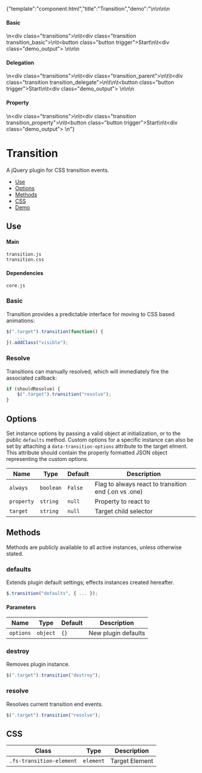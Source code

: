{"template":"component.html","title":"Transition","demo":"<style>\n\t.transitions { margin: 0 0 20px; }\n\t.transition { background: #c65032; border-radius: 3px; height: 30px; margin: 20px 0; width: 10%;\n\t\t-webkit-transition: none;\n\t\t\t\ttransition: none;\n\t\t-webkit-transition: margin 0.5s ease, background 0.5s linear 0.5s;\n\t\t\t\ttransition: margin 0.5s ease, background 0.5s linear 0.5s;\n\t}\n\t.transition.move { margin-left: 90%; }\n\t.transition_property.move { background: #393b3f; }\n\n\t.demo_output { margin: 0 0 20px; }\n\n\t@media screen and (min-width: 500px) {\n\t\t.demo_output { display: inline-block; margin: 0 0 0 10px; }\n\t}\n</style>\n\n<script>\n\t$(function() {\n\t\t$(\".transition_basic\").transition({\n\t\t\talways: true\n\t\t}, complete);\n\n\t\t$(\".transition_parent\").transition({\n\t\t\talways: true,\n\t\t\ttarget: \".transition_delegate\",\n\t\t}, complete);\n\n\t\t$(\".transition_property\").transition({\n\t\t\talways: true,\n\t\t\tproperty: \"background-color\",\n\t\t}, complete);\n\n\t\t$(\".trigger\").on(\"click\", start);\n\t});\n\n\tfunction start() {\n\t\tvar $target = $(this).parent(\".transitions\").find(\".transition\");\n\n\t\tif (!$target.hasClass(\"animating\")) {\n\t\t\t$target.toggleClass(\"move\")\n\t\t\t\t   .addClass(\"animating\");\n\n\t\t\toutput($target, \"&nbsp;\");\n\t\t}\n\t}\n\n\tfunction complete() {\n\t\tvar $target = $(this);\n\n\t\tif (!$target.hasClass(\"transition\")) {\n\t\t\t$target = $(this).find(\".transition\");\n\t\t}\n\n\t\t$target.removeClass(\"animating\");\n\t\toutput($target, \"Complete\");\n\t}\n\n\tfunction output($target, text) {\n\t\t$target.parents(\".transitions\").find(\".demo_output\").html(text);\n\t}\n</script>\n\n<h4>Basic</h4>\n<div class=\"transitions\">\n\t<div class=\"transition transition_basic\"></div>\n\t<button class=\"button trigger\">Start</button>\n\t<div class=\"demo_output\">&nbsp;</div>\n</div>\n\n<h4>Delegation</h4>\n<div class=\"transitions\">\n\t<div class=\"transition_parent\">\n\t\t<div class=\"transition transition_delegate\"></div>\n\t</div>\n\t<button class=\"button trigger\">Start</button>\n\t<div class=\"demo_output\">&nbsp;</div>\n</div>\n\n<h4>Property</h4>\n<div class=\"transitions\">\n\t<div class=\"transition transition_property\"></div>\n\t<button class=\"button trigger\">Start</button>\n\t<div class=\"demo_output\">&nbsp;</div>\n</div>"}

# Transition

A jQuery plugin for CSS transition events.

* [Use](#use)
* [Options](#options)
* [Methods](#methods)
* [CSS](#css)
* [Demo](#demo)

## Use 

#### Main

```markup
transition.js
transition.css
```

#### Dependencies

```markup
core.js
```

### Basic

Transition provides a predictable interface for moving to CSS based animations:

```javascript
$(".target").transition(function() {
	...
}).addClass("visible");
```

### Resolve

Transitions can manually resolved, which will immediately fire the associated callback:

```javascript
if (shouldResolve) {
	$(".target").transition("resolve");
}
```

## Options

Set instance options by passing a valid object at initialization, or to the public `defaults` method. Custom options for a specific instance can also be set by attaching a `data-transition-options` attribute to the target elment. This attribute should contain the properly formatted JSON object representing the custom options.

| Name | Type | Default | Description |
| --- | --- | --- | --- |
| `always` | `boolean` | `False` | Flag to always react to transition end (.on vs .one) |
| `property` | `string` | `null` | Property to react to |
| `target` | `string` | `null` | Target child selector |

## Methods

Methods are publicly available to all active instances, unless otherwise stated.

### defaults

Extends plugin default settings; effects instances created hereafter.

```javascript
$.transition("defaults", { ... });
```

#### Parameters

| Name | Type | Default | Description |
| --- | --- | --- | --- |
| `options` | `object` | `{}` | New plugin defaults |

### destroy

Removes plugin instance.

```javascript
$(".target").transition("destroy");
```

### resolve

Resolves current transition end events.

```javascript
$(".target").transition("resolve");
```

## CSS

| Class | Type | Description |
| --- | --- | --- |
| `.fs-transition-element` | `element` | Target Element |

